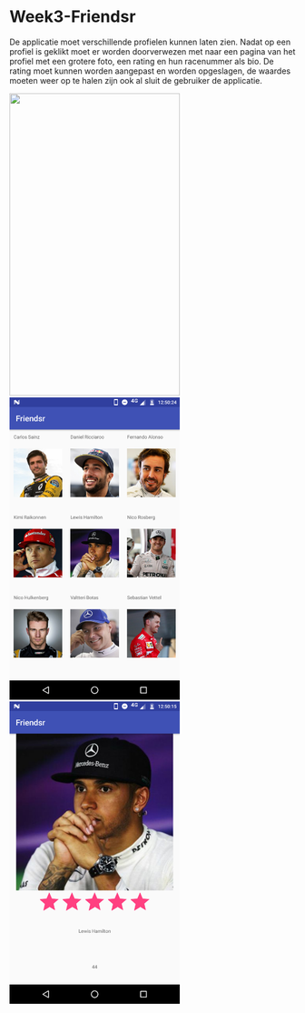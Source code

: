 # Week3-Friendsr

De applicatie moet verschillende profielen kunnen laten zien. Nadat op een profiel is geklikt moet er worden doorverwezen met naar een pagina 
van het profiel met een grotere foto, een rating en hun racenummer als bio. De rating moet kunnen worden aangepast en worden opgeslagen, de waardes moeten weer op te halen zijn ook al sluit de gebruiker de applicatie.

<p float="left">
<img src="https://github.com/Kennitos/Week3-Friendsr/blob/master/f1.gif" width="300" height="532">
<img src="https://github.com/Kennitos/Week3-Friendsr/blob/master/f1_screenshot1.png" width="300" height="532">
<img src="https://github.com/Kennitos/Week3-Friendsr/blob/master/f1_screenshot2.png" width="300" height="532">
</p>
